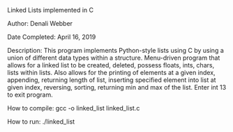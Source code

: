Linked Lists implemented in C

Author: Denali Webber

Date Completed: April 16, 2019

Description: This program implements Python-style lists using C by using a union of different data types within a structure. Menu-driven program that allows for a linked list to be created, deleted, possess floats, ints, chars, lists within lists. Also allows for the printing of elements at a given index, appending, returning length of list, inserting specified element into list at given index, reversing, sorting, returning min and max of the list. Enter int 13 to exit program.

How to compile: gcc -o linked_list linked_list.c

How to run: ./linked_list

